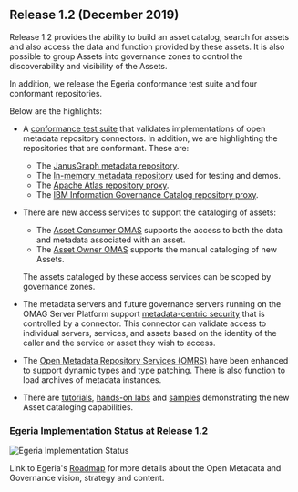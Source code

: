<!-- SPDX-License-Identifier: CC-BY-4.0 -->
<!-- Copyright Contributors to the Egeria project. -->

## Release 1.2 (December 2019)

Release 1.2 provides the ability to build an asset catalog, search for assets and also
access the data and function provided by these assets.
It is also possible to group Assets into governance zones to control the
discoverability and visibility of the Assets. 

In addition, we release the Egeria conformance test suite and four
conformant repositories.

Below are the highlights:
  
* A [conformance test suite](/guides/cts/overview)
  that validates implementations of open metadata repository connectors.
  In addition, we are highlighting the repositories that are conformant.
  These are:
     * The [JanusGraph metadata repository](/connectors/repository/janus-graph/overview).
     * The [In-memory metadata repository](/connectors/repository/in-memory/overview) used for testing and demos.
     * The [Apache Atlas repository proxy](https://github.com/odpi/egeria-connector-apache-atlas).
     * The [IBM Information Governance Catalog repository proxy](https://github.com/odpi/egeria-connector-ibm-information-server).

* There are new access services to support the cataloging of assets:
   * The [Asset Consumer OMAS](/services/omas/asset-consumer/overview) supports the access to both the data and metadata associated with an asset.
   * The [Asset Owner OMAS](/services/omas/asset-owner/overview) supports the manual cataloging of new Assets.
  
  The assets cataloged by these access services can be scoped by governance zones.
  
* The metadata servers and future governance servers running on the OMAG Server Platform
  support [metadata-centric security](/services/metadata-security-services)
  that is controlled by a connector.  This connector can validate access to individual servers,
  services, and assets based on the identity of the caller and the service or asset
  they wish to access.
  
* The [Open Metadata Repository Services (OMRS)](/services/omrs)
  have been enhanced to support dynamic types and type patching.
  There is also function to load archives of metadata instances.
     
* There are [tutorials](/education/tutorials),
  [hands-on labs](/education/open-metadata-labs/overview) and
  [samples](https://github.com/odpi/egeria/tree/main/open-metadata-resources/open-metadata-samples) demonstrating
  the new Asset cataloging capabilities.

### Egeria Implementation Status at Release 1.2
 
![Egeria Implementation Status](/release-notes/functional-organization-showing-implementation-status-for-1.2.png)
 
 Link to Egeria's [Roadmap](/release-notes/roadmap) for more details about the
 Open Metadata and Governance vision, strategy and content.


